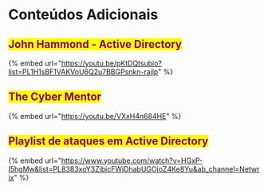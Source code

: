 # Conteúdos Adicionais

## <mark style="color:purple;">**John Hammond - Active Directory**</mark>

{% embed url="https://youtu.be/pKtDQtsubio?list=PL1H1sBF1VAKVoU6Q2u7BBGPsnkn-rajlp" %}

## <mark style="color:purple;">**The Cyber Mentor**</mark>

{% embed url="https://youtu.be/VXxH4n684HE" %}

## <mark style="color:purple;">**Playlist de ataques em Active Directory**</mark>

{% embed url="https://www.youtube.com/watch?v=HGxP-I5hgMw&list=PL8383xoY3ZibjcFWjDhabUGOjoZ4Ke8Yu&ab_channel=Netwrix" %}
